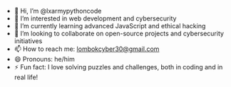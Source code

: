 - 👋 Hi, I’m @lxarmypythoncode
- 👀 I’m interested in web development and cybersecurity
- 🌱 I’m currently learning advanced JavaScript and ethical hacking
- 💞️ I’m looking to collaborate on open-source projects and cybersecurity initiatives
- 📫 How to reach me: lombokcyber30@gmail.com
- 😄 Pronouns: he/him
- ⚡ Fun fact: I love solving puzzles and challenges, both in coding and in real life!

<!---
lxarmypythoncode/lxarmypythoncode is a ✨ special ✨ repository because its `README.md` (this file) appears on your GitHub profile.
You can click the Preview link to take a look at your changes.
--->
